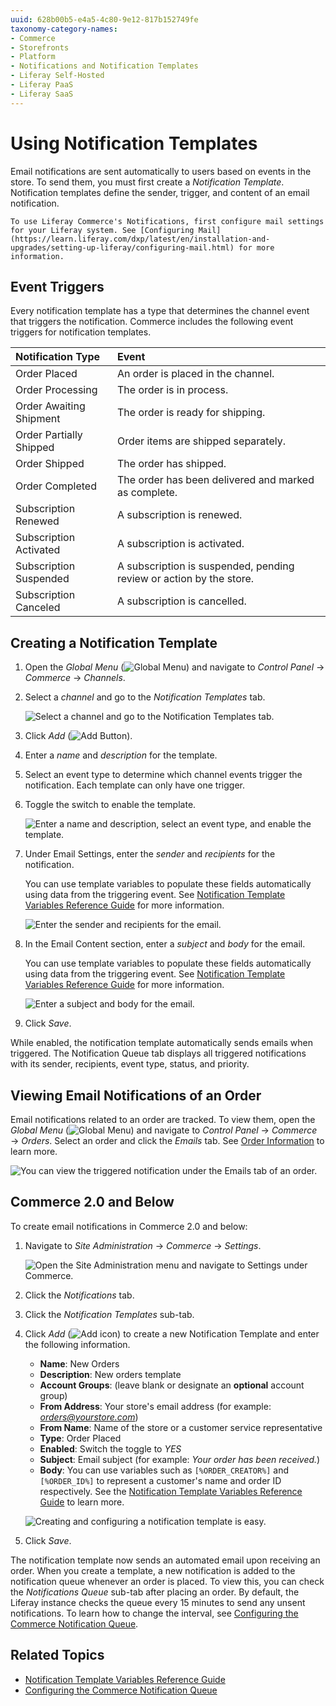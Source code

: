 ```yaml
---
uuid: 628b00b5-e4a5-4c80-9e12-817b152749fe
taxonomy-category-names:
- Commerce
- Storefronts
- Platform
- Notifications and Notification Templates
- Liferay Self-Hosted
- Liferay PaaS
- Liferay SaaS
---
```

# Using Notification Templates

Email notifications are sent automatically to users based on events in the store. To send them, you must first create a *Notification Template*. Notification templates define the sender, trigger, and content of an email notification.

```{note}
To use Liferay Commerce's Notifications, first configure mail settings for your Liferay system. See [Configuring Mail](https://learn.liferay.com/dxp/latest/en/installation-and-upgrades/setting-up-liferay/configuring-mail.html) for more information.
```

## Event Triggers

Every notification template has a type that determines the channel event that triggers the notification. Commerce includes the following event triggers for notification templates.

| Notification Type       | Event                                                               |
| :---------------------- | :------------------------------------------------------------------ |
| Order Placed            | An order is placed in the channel.                                  |
| Order Processing        | The order is in process.                                            |
| Order Awaiting Shipment | The order is ready for shipping.                                    |
| Order Partially Shipped | Order items are shipped separately.                                 |
| Order Shipped           | The order has shipped.                                              |
| Order Completed         | The order has been delivered and marked as complete.                |
| Subscription Renewed    | A subscription is renewed.                                          |
| Subscription Activated  | A subscription is activated.                                        |
| Subscription Suspended  | A subscription is suspended, pending review or action by the store. |
| Subscription Canceled   | A subscription is cancelled.                                        |

## Creating a Notification Template

1. Open the *Global Menu* (![Global Menu](../../images/icon-applications-menu.png)) and navigate to *Control Panel* &rarr; *Commerce* &rarr; *Channels*.

1. Select a *channel* and go to the *Notification Templates* tab.

   ![Select a channel and go to the Notification Templates tab.](./using-notification-templates/images/01.png)

1. Click *Add* (![Add Button](../../images/icon-add.png)).

1. Enter a *name* and *description* for the template.

1. Select an event type to determine which channel events trigger the notification. Each template can only have one trigger.

1. Toggle the switch to enable the template.

   ![Enter a name and description, select an event type, and enable the template.](./using-notification-templates/images/02.png)

1. Under Email Settings, enter the *sender* and *recipients* for the notification.

   You can use template variables to populate these fields automatically using data from the triggering event. See [Notification Template Variables Reference Guide](./notification-template-variables-reference-guide.md) for more information.

   ![Enter the sender and recipients for the email.](./using-notification-templates/images/03.png)

1. In the Email Content section, enter a *subject* and *body* for the email.

   You can use template variables to populate these fields automatically using data from the triggering event. See [Notification Template Variables Reference Guide](./notification-template-variables-reference-guide.md) for more information.

   ![Enter a subject and body for the email.](./using-notification-templates/images/04.png)

1. Click *Save*.

While enabled, the notification template automatically sends emails when triggered. The Notification Queue tab displays all triggered notifications with its sender, recipients, event type, status, and priority.

## Viewing Email Notifications of an Order

Email notifications related to an order are tracked. To view them, open the *Global Menu* (![Global Menu](../../images/icon-applications-menu.png)) and navigate to *Control Panel* &rarr; *Commerce* &rarr; *Orders*. Select an order and click the *Emails* tab. See [Order Information](../../order-management/orders/order-information.md) to learn more.

![You can view the triggered notification under the Emails tab of an order.](./using-notification-templates/images/05.png)

## Commerce 2.0 and Below

To create email notifications in Commerce 2.0 and below:

1. Navigate to *Site Administration* &rarr; *Commerce* &rarr; *Settings*.

    ![Open the Site Administration menu and navigate to Settings under Commerce.](./using-notification-templates/images/06.png)

1. Click the *Notifications* tab.

1. Click the *Notification Templates* sub-tab.

1. Click *Add* (![Add icon](../../images/icon-add.png)) to create a new Notification Template and enter the following information.

   * **Name**: New Orders
   * **Description**: New orders template
   * **Account Groups**: (leave blank or designate an **optional** account group)
   * **From Address**: Your store's email address (for example: *orders@yourstore.com*)
   * **From Name**: Name of the store or a customer service representative
   * **Type**: Order Placed
   * **Enabled**: Switch the toggle to *YES*
   * **Subject**: Email subject (for example: *Your order has been received.*)
   * **Body**: You can use variables such as `[%ORDER_CREATOR%]` and `[%ORDER_ID%]` to represent a customer's name and order ID respectively. See the [Notification Template Variables Reference Guide](./notification-template-variables-reference-guide.md) to learn more.

   ![Creating and configuring a notification template is easy.](./using-notification-templates/images/07.png)

1. Click *Save*.

The notification template now sends an automated email upon receiving an order. When you create a template, a new notification is added to the notification queue whenever an order is placed. To view this, you can check the *Notifications Queue* sub-tab after placing an order. By default, the Liferay instance checks the queue every 15 minutes to send any unsent notifications. To learn how to change the interval, see [Configuring the Commerce Notification Queue](./configuring-the-commerce-notification-queue.md).

## Related Topics

* [Notification Template Variables Reference Guide](./notification-template-variables-reference-guide.md)
* [Configuring the Commerce Notification Queue](./configuring-the-commerce-notification-queue.md)
